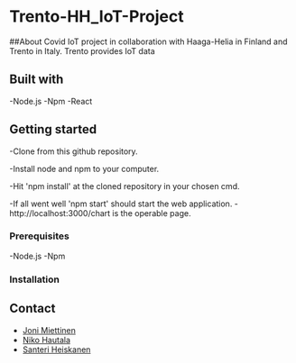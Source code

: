 # Trento-HH_IoT-Project
##About
Covid IoT project in collaboration with Haaga-Helia in Finland and Trento in Italy.
Trento provides IoT data 

## Built with
-Node.js
-Npm
-React

## Getting started
-Clone from this github repository.

-Install node and npm to your computer.

-Hit 'npm install' at the cloned repository in your chosen cmd.

-If all went well 'npm start' should start the web application.
-http://localhost:3000/chart is the operable page.

### Prerequisites
-Node.js
-Npm

### Installation

## Contact

* []() [Joni Miettinen](https://github.com/Jonnemanni)
* []() [Niko Hautala](https://github.com/Epoggi)
* []() [Santeri Heiskanen](https://github.com/sunfallsande)
